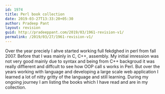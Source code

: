 ```yaml
---
id: 1974
title: Perl book collection
date: 2019-03-27T13:33:20+05:30
author: Pradeep Pant
layout: revision
guid: http://pradeeppant.com/2019/03/1961-revision-v1/
permalink: /2019/03/27/1961-revision-v1/
---
```

Over the year preciely I ahve started working full fekdghed in perl from fall 2007. Before that I was mainly in C, C++, assembly. My initial imression was not very good mainly due to syntax and being from C++ backgroud it was really diffierent and diffcult to see how OOP call s works in Perl. But over the years working with language and developing a large scale web application I learned a lot of nitty gritty of the language and still learning. During my ongoing journey I am listing the books which I have read and are in my collection.